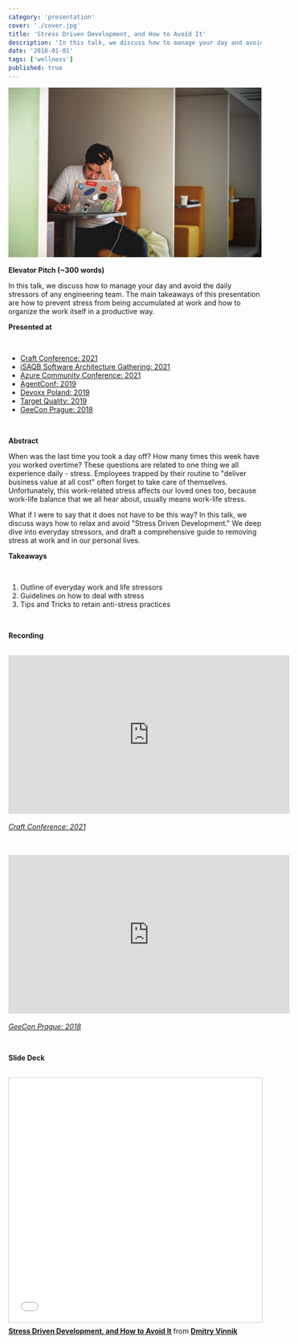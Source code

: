 ```yaml
---
category: 'presentation'
cover: './cover.jpg'
title: 'Stress Driven Development, and How to Avoid It'
description: 'In this talk, we discuss how to manage your day and avoid the daily stressors of any engineering team.'
date: '2018-01-01'
tags: ['wellness']
published: true
---
```

![cover](./cover.jpg)

**Elevator Pitch (~300 words)**

In this talk, we discuss how to manage your day and avoid the daily stressors of any engineering team. The main takeaways of this presentation are how to prevent stress from being accumulated at work and how to organize the work itself in a productive way.

**Presented at**

<br>

- [Craft Conference: 2021](https://dvinnik.dev/events/2021/craft-conference)
- [iSAQB Software Architecture Gathering: 2021](https://dvinnik.dev/events/2021/isaqb)
- [Azure Community Conference: 2021](https://dvinnik.dev/events/2021/azure-community)
- [AgentConf: 2019](https://dvinnik.dev/events/2019/agentconf)
- [Devoxx Poland: 2019](https://dvinnik.dev/events/2019/devoxx-poland)
- [Target Quality: 2019](https://dvinnik.dev/events/2019/target-quality)
- [GeeCon Prague: 2018](https://dvinnik.dev/events/2018/geecon-prague)

<br>

**Abstract**
 
When was the last time you took a day off? How many times this week have you worked overtime? These questions are related to one thing we all experience daily - stress.  Employees trapped by their routine to "deliver business value at all cost" often forget to take care of themselves. Unfortunately, this work-related stress affects our loved ones too, because work-life balance that we all hear about, usually means work-life stress.

What if I were to say that it does not have to be this way? In this talk, we discuss ways how to relax and avoid "Stress Driven Development." We deep dive into everyday stressors, and draft a comprehensive guide to removing stress at work and in our personal lives. 

**Takeaways**

<br>

1. Outline of everyday work and life stressors
2. Guidelines on how to deal with stress 
3. Tips and Tricks to retain anti-stress practices


<br>

**Recording**

<br>

<iframe width="560" height="315" src="https://www.youtube.com/embed/ShF8mEzlsEI" title="YouTube video player" frameborder="0" allow="accelerometer; autoplay; clipboard-write; encrypted-media; gyroscope; picture-in-picture" allowfullscreen></iframe>

*[Craft Conference: 2021](https://dvinnik.dev/events/2021/craft-conference)*

<br>

<br>

<iframe width="560" height="315" src="https://www.youtube.com/embed/nRisoHAnhnA" title="YouTube video player" frameborder="0" allow="accelerometer; autoplay; clipboard-write; encrypted-media; gyroscope; picture-in-picture" allowfullscreen></iframe>

*[GeeCon Prague: 2018](https://dvinnik.dev/events/2018/geecon-prague)*

<br>

**Slide Deck**

<br>

<iframe src="//www.slideshare.net/slideshow/embed_code/key/JuVmOUN8ZbvgXs" width="595" height="485" frameborder="0" marginwidth="0" marginheight="0" scrolling="no" style="border:1px solid #CCC; border-width:1px; margin-bottom:5px; max-width: 100%;" allowfullscreen> </iframe> <div style="margin-bottom:5px"> <strong> <a href="//www.slideshare.net/DmitryVinnik1/stress-driven-development-and-how-to-avoid-it" title="Stress Driven Development, and How to Avoid It" target="_blank">Stress Driven Development, and How to Avoid It</a> </strong> from <strong><a href="https://www.slideshare.net/DmitryVinnik1" target="_blank">Dmitry Vinnik</a></strong> </div>
